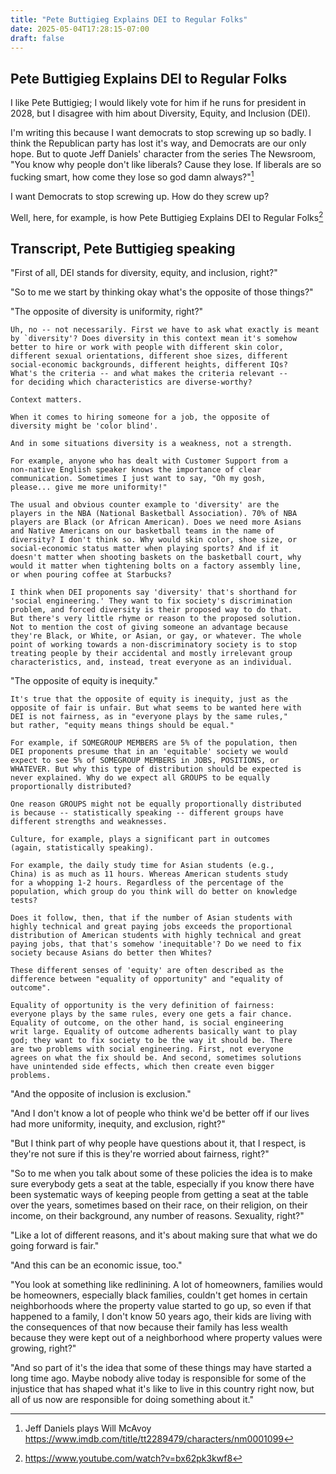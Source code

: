 ```yaml
---
title: "Pete Buttigieg Explains DEI to Regular Folks"
date: 2025-05-04T17:28:15-07:00
draft: false
---
```




## Pete Buttigieg Explains DEI to Regular Folks

I like Pete Buttigieg; I would likely vote for him if he runs for
president in 2028, but I disagree with him about Diversity, Equity,
and Inclusion (DEI).

I'm writing this because I want democrats to stop screwing up so
badly. I think the Republican party has lost it's way, and Democrats
are our only hope. But to quote Jeff Daniels' character from the
series The Newsroom, "You know why people don't
like liberals? Cause they lose. If liberals are so fucking smart, how
come they lose so god damn always?"[^1]

I want Democrats to stop screwing up. How do they screw up?

Well, here, for example, is how Pete Buttigieg Explains DEI to
Regular Folks[^2]

<!--
----------------------------------------------------------------------
-->

## Transcript, Pete Buttigieg speaking

"First of all, DEI stands for diversity, equity, and inclusion, right?"

"So to me we start by thinking okay what's the opposite of those
things?"

"The opposite of diversity is uniformity, right?"

    Uh, no -- not necessarily. First we have to ask what exactly is meant
    by `diversity'? Does diversity in this context mean it's somehow
    better to hire or work with people with different skin color,
    different sexual orientations, different shoe sizes, different
    social-economic backgrounds, different heights, different IQs?
    What's the criteria -- and what makes the criteria relevant --
    for deciding which characteristics are diverse-worthy?

    Context matters.

    When it comes to hiring someone for a job, the opposite of
    diversity might be 'color blind'.

    And in some situations diversity is a weakness, not a strength.

    For example, anyone who has dealt with Customer Support from a
    non-native English speaker knows the importance of clear
    communication. Sometimes I just want to say, "Oh my gosh,
    please... give me more uniformity!"

    The usual and obvious counter example to 'diversity' are the
    players in the NBA (National Basketball Association). 70% of NBA
    players are Black (or African American). Does we need more Asians
    and Native Americans on our basketball teams in the name of
    diversity? I don't think so. Why would skin color, shoe size, or
    social-economic status matter when playing sports? And if it
    doesn't matter when shooting baskets on the basketball court, why
    would it matter when tightening bolts on a factory assembly line,
    or when pouring coffee at Starbucks?

    I think when DEI proponents say 'diversity' that's shorthand for
    'social engineering.' They want to fix society's discrimination
    problem, and forced diversity is their proposed way to do that.
    But there's very little rhyme or reason to the proposed solution.
    Not to mention the cost of giving someone an advantage because
    they're Black, or White, or Asian, or gay, or whatever. The whole
    point of working towards a non-discriminatory society is to stop
    treating people by their accidental and mostly irrelevant group
    characteristics, and, instead, treat everyone as an individual.


"The opposite of equity is inequity."

    It's true that the opposite of equity is inequity, just as the
    opposite of fair is unfair. But what seems to be wanted here with
    DEI is not fairness, as in "everyone plays by the same rules,"
    but rather, "equity means things should be equal."

    For example, if SOMEGROUP MEMBERS are 5% of the population, then
    DEI proponents presume that in an 'equitable' society we would
    expect to see 5% of SOMEGROUP MEMBERS in JOBS, POSITIONS, or
    WHATEVER. But why this type of distribution should be expected is
    never explained. Why do we expect all GROUPS to be equally
    proportionally distributed?

    One reason GROUPS might not be equally proportionally distributed
    is because -- statistically speaking -- different groups have
    different strengths and weaknesses.

    Culture, for example, plays a significant part in outcomes
    (again, statistically speaking).

    For example, the daily study time for Asian students (e.g.,
    China) is as much as 11 hours. Whereas American students study
    for a whopping 1-2 hours. Regardless of the percentage of the
    population, which group do you think will do better on knowledge
    tests?

    Does it follow, then, that if the number of Asian students with
    highly technical and great paying jobs exceeds the proportional
    distribution of American students with highly technical and great
    paying jobs, that that's somehow 'inequitable'? Do we need to fix
    society because Asians do better then Whites?

    These different senses of 'equity' are often described as the
    difference between "equality of opportunity" and "equality of
    outcome".

    Equality of opportunity is the very definition of fairness:
    everyone plays by the same rules, every one gets a fair chance.
    Equality of outcome, on the other hand, is social engineering
    writ large. Equality of outcome adherents basically want to play
    god; they want to fix society to be the way it should be. There
    are two problems with social engineering. First, not everyone
    agrees on what the fix should be. And second, sometimes solutions
    have unintended side effects, which then create even bigger
    problems.

"And the opposite of inclusion is exclusion."






"And I don't know a lot of people who think we'd be better off if our
lives had more uniformity, inequity, and exclusion, right?"

"But I think part of why people have questions about it, that I
respect, is they're not sure if this is they're worried about
fairness, right?"

"So to me when you talk about some of these policies the idea is to
make sure everybody gets a seat at the table, especially if you know
there have been systematic ways of keeping people from getting a seat
at the table over the years, sometimes based on their race, on their
religion, on their income, on their background, any number of
reasons. Sexuality, right?"

"Like a lot of different reasons, and it's about making sure that what
we do going forward is fair."

"And this can be an economic issue, too."

"You look at something like redlinining. A lot of homeowners, families
would be homeowners, especially black families, couldn't get homes in
certain neighborhoods where the property value started to go up, so
even if that happened to a family, I don't know 50 years ago, their
kids are living with the consequences of that now because their
family has less wealth because they were kept out of a neighborhood
where property values were growing, right?"

"And so part of it's the idea that some of these things may have
started a long time ago. Maybe nobody alive today is responsible for
some of the injustice that has shaped what it's like to live in this
country right now, but all of us now are responsible for doing
something about it."


<!--
----------------------------------------------------------------------
-->













[^1]: Jeff Daniels plays Will McAvoy
https://www.imdb.com/title/tt2289479/characters/nm0001099

[^2]: https://www.youtube.com/watch?v=bx62pk3kwf8




